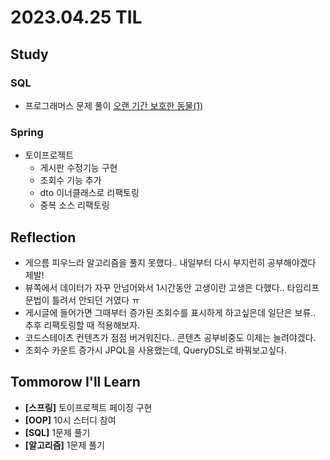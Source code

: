 # 2023.04.25 TIL

## Study
### SQL
- 프로그래머스 문제 풀이 [오랜 기간 보호한 동물(1)](https://school.programmers.co.kr/learn/courses/30/lessons/59044)
### Spring
- 토이프로젝트
  - 게시판 수정기능 구현
  - 조회수 기능 추가
  - dto 이너클래스로 리팩토링
  - 중복 소스 리팩토링
## Reflection
- 게으름 피우느라 알고리즘을 풀지 못했다.. 내일부터 다시 부지런히 공부해야겠다 제발!
- 뷰쪽에서 데이터가 자꾸 안넘어와서 1시간동안 고생이란 고생은 다했다.. 타임리프 문법이 틀려서 안되던 거였다 ㅠ
- 게시글에 들어가면 그때부터 증가된 조회수를 표시하게 하고싶은데 일단은 보류.. 추후 리팩토링할 때 적용해보자.
- 코드스테이츠 컨텐츠가 점점 버거워진다.. 콘텐츠 공부비중도 이제는 늘려야겠다.
- 조회수 카운트 증가시 JPQL을 사용했는데, QueryDSL로 바꿔보고싶다.
## Tommorow I'll Learn
- **[스프링]** 토이프로젝트 페이징 구현
- **[OOP]** 10시 스터디 참여
- **[SQL]** 1문제 풀기
- **[알고리즘]** 1문제 풀기

